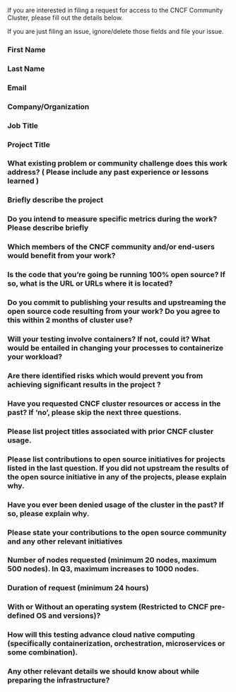 If you are interested in filing a request for access to the CNCF Community Cluster, please fill out the details below.

If you are just filing an issue, ignore/delete those fields and file your issue.

### First Name

### Last Name
 
### Email
 
### Company/Organization
 
### Job Title
 
### Project Title
 
### What existing problem or community challenge does this work address? ( Please include any past experience or lessons learned )
 
### Briefly describe the project
 
### Do you intend to measure specific metrics during the work? Please describe briefly
 
### Which members of the CNCF community and/or end-users would benefit from your work?

### Is the code that you’re going be running 100% open source? If so, what is the URL or URLs where it is located?

### Do you commit to publishing your results and upstreaming the open source code resulting from your work? Do you agree to this within 2 months of cluster use?

### Will your testing involve containers? If not, could it? What would be entailed in changing your processes to containerize your workload?
 
### Are there identified risks which would prevent you from achieving significant results in the project ?
 
### Have you requested CNCF cluster resources or access in the past? If ‘no’, please skip the next three questions.
 
### Please list project titles associated with prior CNCF cluster usage.
 
### Please list contributions to open source initiatives for projects listed in the last question. If you did not upstream the results of the open source initiative in any of the projects, please explain why.
 
### Have you ever been denied usage of the cluster in the past? If so, please explain why.
 
### Please state your contributions to the open source community and any other relevant initiatives
 
### Number of nodes requested (minimum 20 nodes, maximum 500 nodes). In Q3, maximum increases to 1000 nodes.
 
### Duration of request (minimum 24 hours)
 
### With or Without an operating system (Restricted to CNCF pre-defined OS and versions)?

### How will this testing advance cloud native computing (specifically containerization, orchestration, microservices or some combination).

### Any other relevant details we should know about while preparing the infrastructure?
